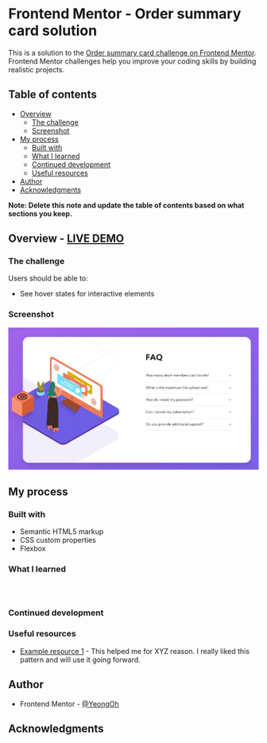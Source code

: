 # Frontend Mentor - Order summary card solution

This is a solution to the [Order summary card challenge on Frontend Mentor](https://www.frontendmentor.io/challenges/order-summary-component-QlPmajDUj). Frontend Mentor challenges help you improve your coding skills by building realistic projects.

## Table of contents

- [Overview](#overview)
  - [The challenge](#the-challenge)
  - [Screenshot](#screenshot)
- [My process](#my-process)
  - [Built with](#built-with)
  - [What I learned](#what-i-learned)
  - [Continued development](#continued-development)
  - [Useful resources](#useful-resources)
- [Author](#author)
- [Acknowledgments](#acknowledgments)

**Note: Delete this note and update the table of contents based on what sections you keep.**

## Overview - [LIVE DEMO](https://yeongoh.github.io/)

### The challenge

Users should be able to:

- See hover states for interactive elements

### Screenshot

![](./screenshot.JPG)

## My process

### Built with

- Semantic HTML5 markup
- CSS custom properties
- Flexbox

### What I learned

```html

```

```css

```

```js

```

### Continued development

### Useful resources

- [Example resource 1](https://www.example.com) - This helped me for XYZ reason. I really liked this pattern and will use it going forward.

## Author

- Frontend Mentor - [@YeongOh](https://www.frontendmentor.io/profile/YeongOh)

## Acknowledgments
